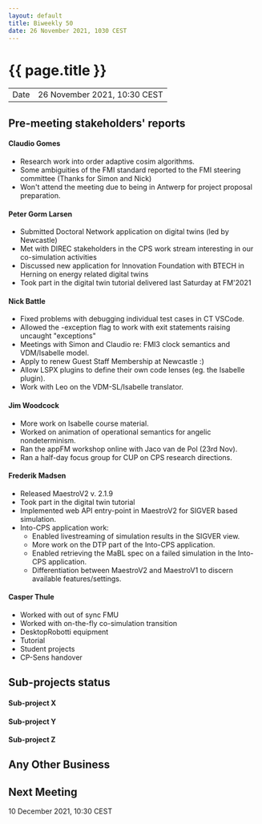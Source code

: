 ```yaml
---
layout: default
title: Biweekly 50
date: 26 November 2021, 1030 CEST
---
```


<script src="https://code.jquery.com/jquery-1.11.1.min.js">
</script>
<script src="/javascripts/edit.js"></script>
<script>setEditButonNm();</script>

# {{ page.title }}

|||
|---|---|
| Date | 26 November 2021, 10:30 CEST |


## Pre-meeting stakeholders' reports

<!-- Please keep in mind that the minutes are publicly available.-->

#### Claudio Gomes
* Research work into order adaptive cosim algorithms.
* Some ambiguities of the FMI standard reported to the FMI steering committee (Thanks for Simon and Nick)
* Won't attend the meeting due to being in Antwerp for project proposal preparation.

#### Peter Gorm Larsen
* Submitted Doctoral Network application on digital twins (led by Newcastle)
* Met with DIREC stakeholders in the CPS work stream interesting in our co-simulation activities
* Discussed new application for Innovation Foundation with BTECH in Herning on energy related digital twins
* Took part in the digital twin tutorial delivered last Saturday at FM'2021

#### Nick Battle
* Fixed problems with debugging individual test cases in CT VSCode.
* Allowed the -exception flag to work with exit statements raising uncaught "exceptions"
* Meetings with Simon and Claudio re: FMI3 clock semantics and VDM/Isabelle model.
* Apply to renew Guest Staff Membership at Newcastle :)
* Allow LSPX plugins to define their own code lenses (eg. the Isabelle plugin).
* Work with Leo on the VDM-SL/Isabelle translator.

#### Jim Woodcock
* More work on Isabelle course material.
* Worked on animation of operational semantics for angelic nondeterminism.
* Ran the appFM workshop online with Jaco van de Pol (23rd Nov).
* Ran a half-day focus group for CUP on CPS research directions. 

#### Frederik Madsen
* Released MaestroV2 v. 2.1.9
* Took part in the digital twin tutorial
* Implemented web API entry-point in MaestroV2 for SIGVER based simulation.
* Into-CPS application work:
  * Enabled livestreaming of simulation results in the SIGVER view.
  * More work on the DTP part of the Into-CPS application.
  * Enabled retrieving the MaBL spec on a failed simulation in the Into-CPS application.
  * Differentiation between MaestroV2 and MaestroV1 to discern available features/settings.

#### Casper Thule
* Worked with out of sync FMU
* Worked with on-the-fly co-simulation transition
* DesktopRobotti equipment
* Tutorial
* Student projects
* CP-Sens handover

## Sub-projects status


#### Sub-project X

#### Sub-project Y

#### Sub-project Z

##  Any Other Business

Next Meeting
------------

10 December 2021, 10:30 CEST


<div id="edit_page_div"></div>
